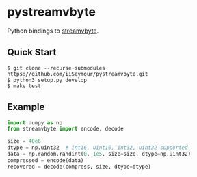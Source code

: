 # pystreamvbyte

Python bindings to [streamvbyte](https://github.com/lemire/streamvbyte).

## Quick Start

```
$ git clone --recurse-submodules https://github.com/iiSeymour/pystreamvbyte.git
$ python3 setup.py develop
$ make test
```

## Example

```python
import numpy as np
from streamvbyte import encode, decode

size = 40e6
dtype = np.uint32  # int16, uint16, int32, uint32 supported
data = np.random.randint(0, 1e5, size=size, dtype=np.uint32)
compressed = encode(data)
recovered = decode(compress, size, dtype=dtype)
```